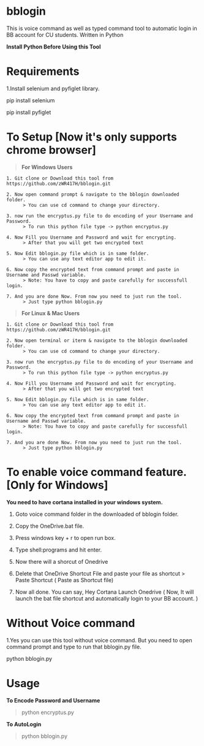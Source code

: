 # bblogin
This is voice command as well as typed command tool to automatic login in BB account for CU students. Written in Python

**Install Python Before Using this Tool**

# Requirements

1.Install selenium and pyfiglet library.

  pip install selenium
  
  pip install pyfiglet

# To Setup [Now it's only supports chrome browser]

> **For Windows Users**
    
    1. Git clone or Download this tool from https://github.com/zWR417H/bblogin.git
    
    2. Now open command prompt & navigate to the bblogin downloaded folder.
          > You can use cd command to change your directory.
    
    3. now run the encryptus.py file to do encoding of your Username and Password.
          > To run this python file type -> python encryptus.py
    
    4. Now Fill you Username and Password and wait for encrypting.
          > After that you will get two encrypted text
    
    5. Now Edit bblogin.py file which is in same folder.
          > You can use any text editor app to edit it.
    
    6. Now copy the encrypted text from command prompt and paste in Username and Passwd variable.
          > Note: You have to copy and paste carefully for successfull login.
    
    7. And you are done Now. From now you need to just run the tool.
          > Just type python bblogin.py


> **For Linux & Mac Users**
    
    1. Git clone or Download this tool from https://github.com/zWR417H/bblogin.git
    
    2. Now open terminal or iterm & navigate to the bblogin downloaded folder.
          > You can use cd command to change your directory.
    
    3. now run the encryptus.py file to do encoding of your Username and Password.
          > To run this python file type -> python encryptus.py
    
    4. Now Fill you Username and Password and wait for encrypting.
          > After that you will get two encrypted text
    
    5. Now Edit bblogin.py file which is in same folder.
          > You can use any text editor app to edit it.
    
    6. Now copy the encrypted text from command prompt and paste in Username and Passwd variable.
          > Note: You have to copy and paste carefully for successfull login.
    
    7. And you are done Now. From now you need to just run the tool.
          > Just type python bblogin.py
 

# To enable voice command feature. [Only for Windows]

  **You need to have cortana installed in your windows system.**
  
  1. Goto voice command folder in the downloaded of bblogin folder.
  
  2. Copy the OneDrive.bat file.
  
  3. Press windows key + r to open run box.
  
  4. Type shell:programs and hit enter.
  
  5. Now there will a shorcut of Onedrive
  
  6. Delete that OneDrive Shortcut File and paste your file as shortcut
          > Paste Shortcut ( Paste as Shortcut file) 
  
  7. Now all done. You can say, Hey Cortana Launch Onedrive ( Now, It will launch the bat file shortcut and automatically login to your BB account. )
  
# Without Voice command
 
 1.Yes you can use this tool without voice command. But you need to open command prompt and type to run that bblogin.py file.
  
  python bblogin.py


# Usage

**To Encode Password and Username**
 > python encryptus.py

**To AutoLogin**
 > python bblogin.py
